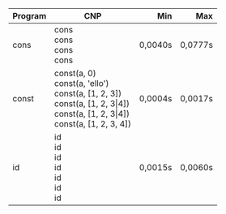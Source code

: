Program | CNP | Min | Max
--- | --- | ---: | ---:
cons | cons<br/>cons<br/>cons<br/>cons | 0,0040s | 0,0777s
const | const(a, 0)<br/>const(a, 'ello')<br/>const(a, [1, 2, 3])<br/>const(a, [1, 2, 3\|4])<br/>const(a, [1, 2, 3\|4])<br/>const(a, [1, 2, 3, 4]) | 0,0004s | 0,0017s
id | id<br/>id<br/>id<br/>id<br/>id<br/>id<br/>id | 0,0015s | 0,0060s
